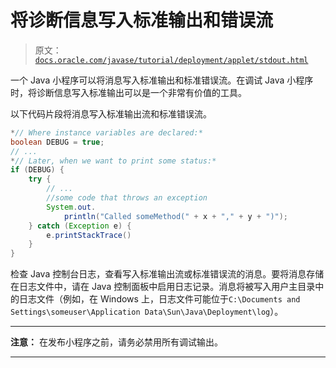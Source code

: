 # 将诊断信息写入标准输出和错误流

> 原文：[`docs.oracle.com/javase/tutorial/deployment/applet/stdout.html`](https://docs.oracle.com/javase/tutorial/deployment/applet/stdout.html)

一个 Java 小程序可以将消息写入标准输出和标准错误流。在调试 Java 小程序时，将诊断信息写入标准输出可以是一个非常有价值的工具。

以下代码片段将消息写入标准输出流和标准错误流。

```java
*// Where instance variables are declared:*
boolean DEBUG = true;
// ...
*// Later, when we want to print some status:*
if (DEBUG) {
    try {
        // ...
        //some code that throws an exception
        System.out.
            println("Called someMethod(" + x + "," + y + ")");
    } catch (Exception e) {
        e.printStackTrace()
    }
}

```

检查 Java 控制台日志，查看写入标准输出流或标准错误流的消息。要将消息存储在日志文件中，请在 Java 控制面板中启用日志记录。消息将被写入用户主目录中的日志文件（例如，在 Windows 上，日志文件可能位于`C:\Documents and Settings\someuser\Application Data\Sun\Java\Deployment\log`）。

* * *

**注意：** 在发布小程序之前，请务必禁用所有调试输出。

* * *
